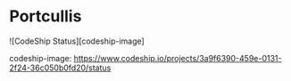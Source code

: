 # Portcullis
![CodeShip Status][codeship-image]


codeship-image: https://www.codeship.io/projects/3a9f6390-459e-0131-2f24-36c050b0fd20/status
